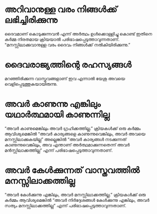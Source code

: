 # അറിവാനുള്ള വരം നിങ്ങൾക്ക് ലഭിച്ചിരിക്കുന്നു
ദൈവമാണ് കൊടുക്കുന്നവൻ എന്ന് അർത്ഥം ഉൾക്കൊള്ളിച്ചു കൊണ്ട് ഇതിനെ കർമ്മ നിരതമായ ക്രിയയാൽ പരിഭാഷപ്പെടുത്താവുന്നതാണ്. “മനസ്സിലാക്കുവാനുള്ള വരം ദൈവം നിങ്ങൾക്ക് നൽകിയിരിക്കുന്നു.”
# ദൈവരാജ്യത്തിന്റെ രഹസ്യങ്ങൾ
മറഞ്ഞിരിക്കുന്ന വാസ്തവങ്ങളാണ് ഇവ എന്നാൽ യേശു അവയെ വെളിപ്പെടുത്തുകയായിരുന്നു.
# അവർ കാണുന്നു എങ്കിലും യഥാർത്ഥമായി കാണുന്നില്ല
“അവർ കാണുമെങ്കിലും അവർ ഗ്രഹിക്കത്തില്ല.” ക്രിയകൾക്ക് ഒരു കർമ്മം ആവിശ്യമെങ്കിൽ “അവർ കാര്യങ്ങളെ കാണുന്നുവെങ്കിലും, അവർ അവയെ മനസ്സിലാക്കുകയില്ല” അല്ലെങ്കിൽ “അവർ കാര്യങ്ങൾ നടക്കുന്നത് കാണുന്നുവെങ്കിലും, അവ എന്താണ് അർത്ഥമാക്കുന്നതെന്ന് അവർ മൻസ്സിലാക്കത്തില്ല” എന്ന് പരിഭാഷപ്പെടുത്താവുന്നതാണ്.
# അവർ കേൾക്കുന്നത് വാസ്തവത്തിൽ മനസ്സിലാക്കത്തില്ല
“അവർ കേൾക്കുന്നു എങ്കിലും, അവർ മനസ്സിലാക്കത്തില്ല.” ക്രിയകൾക്ക് ഒരു കർമ്മം ആവിശ്യമെങ്കിൽ “അവർ നിർദ്ദേശങ്ങൾ കേൾക്കുന്നു എങ്കിലും, അവർ സത്യം മനസ്സിലാക്കത്തില്ല” എന്ന് പരിഭാഷപ്പെടുത്താവുന്നതാണ്.
